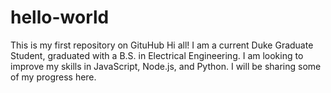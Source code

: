 # hello-world
This is my first repository on GituHub
Hi all! I am a current Duke Graduate Student, graduated with a B.S. in Electrical Engineering.
I am looking to improve my skills in JavaScript, Node.js, and Python. I will be sharing some of my progress here.
